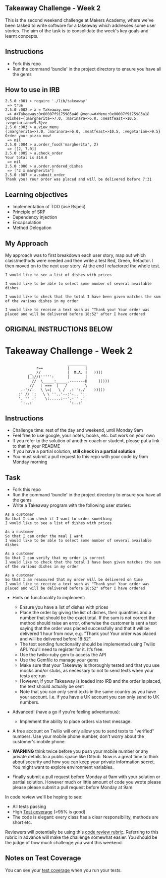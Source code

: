 ## Takeaway Challenge - Week 2

This is the second weekend challenge at Makers Academy, where we've been tasked to write software for a takeaway which addresses some user stories. The aim of the task is to consolidate the week's key goals and learnt concepts.

Instructions
-------
* Fork this repo
* Run the command 'bundle' in the project directory to ensure you have all the gems

How to use in IRB
-------
```
2.5.0 :001 > require './lib/takeaway'
 => true
2.5.0 :002 > a = Takeaway.new
 => #<Takeaway:0x00007f9175985a40 @menu=#<Menu:0x00007f9175985a18 @dishes={:margherita=>7.0, :marinara=>6.0, :meatfeast=>10.5, :vegetarian=>9.5}>>
2.5.0 :003 > a.view_menu
{:margherita=>7.0, :marinara=>6.0, :meatfeast=>10.5, :vegetarian=>9.5}
Order your pizza now!
 => nil
2.5.0 :004 > a.order_food('margherita', 2)
 => [[2, 7.0]]
2.5.0 :005 > a.check_order
Your total is £14.0
 => nil
2.5.0 :006 > a.order.ordered_dishes
 => ["2 x margherita"]
2.5.0 :007 > a.submit_order
Thank you! Your order was placed and will be delivered before 7:31
```
Learning objectives
-------
- Implementation of TDD (use Rspec)
- Principle of SRP
- Dependency injection
- Encapsulation
- Method Delegation

## My Approach

My approach was to first breakdown each user story, map out which class/methods were needed and then write a test Red, Green, Refactor. I then moved on to the next user story. At the end I refactored the whole test.

```
I would like to see a list of dishes with prices

I would like to be able to select some number of several available dishes

I would like to check that the total I have been given matches the sum of the various dishes in my order

I would like to receive a text such as "Thank you! Your order was placed and will be delivered before 18:52" after I have ordered
```



## ORIGINAL INSTRUCTIONS BELOW

Takeaway Challenge - Week 2
==================
```
                            _________
              r==           |       |
           _  //            |  M.A. |   ))))
          |_)//(''''':      |       |
            //  \_____:_____.-------D     )))))
           //   | ===  |   /        \
       .:'//.   \ \=|   \ /  .:'':./    )))))
      :' // ':   \ \ ''..'--:'-.. ':
      '. '' .'    \:.....:--'.-'' .'
       ':..:'                ':..:'

 ```

Instructions
-------

* Challenge time: rest of the day and weekend, until Monday 9am
* Feel free to use google, your notes, books, etc. but work on your own
* If you refer to the solution of another coach or student, please put a link to that in your README
* If you have a partial solution, **still check in a partial solution**
* You must submit a pull request to this repo with your code by 9am Monday morning

Task
-----

* Fork this repo
* Run the command 'bundle' in the project directory to ensure you have all the gems
* Write a Takeaway program with the following user stories:

```
As a customer
So that I can check if I want to order something
I would like to see a list of dishes with prices

As a customer
So that I can order the meal I want
I would like to be able to select some number of several available dishes

As a customer
So that I can verify that my order is correct
I would like to check that the total I have been given matches the sum of the various dishes in my order

As a customer
So that I am reassured that my order will be delivered on time
I would like to receive a text such as "Thank you! Your order was placed and will be delivered before 18:52" after I have ordered
```

* Hints on functionality to implement:
  * Ensure you have a list of dishes with prices
  * Place the order by giving the list of dishes, their quantities and a number that should be the exact total. If the sum is not correct the method should raise an error, otherwise the customer is sent a text saying that the order was placed successfully and that it will be delivered 1 hour from now, e.g. "Thank you! Your order was placed and will be delivered before 18:52".
  * The text sending functionality should be implemented using Twilio API. You'll need to register for it. It’s free.
  * Use the twilio-ruby gem to access the API
  * Use the Gemfile to manage your gems
  * Make sure that your Takeaway is thoroughly tested and that you use mocks and/or stubs, as necessary to not to send texts when your tests are run
  * However, if your Takeaway is loaded into IRB and the order is placed, the text should actually be sent
  * Note that you can only send texts in the same country as you have your account. I.e. if you have a UK account you can only send to UK numbers.

* Advanced! (have a go if you're feeling adventurous):
  * Implement the ability to place orders via text message.

* A free account on Twilio will only allow you to send texts to "verified" numbers. Use your mobile phone number, don't worry about the customer's mobile phone.

* **WARNING** think twice before you push your mobile number or any private details to a public space like Github. Now is a great time to think about security and how you can keep your private information secret. You might want to explore environment variables.

* Finally submit a pull request before Monday at 9am with your solution or partial solution.  However much or little amount of code you wrote please please please submit a pull request before Monday at 9am


In code review we'll be hoping to see:

* All tests passing
* High [Test coverage](https://github.com/makersacademy/course/blob/master/pills/test_coverage.md) (>95% is good)
* The code is elegant: every class has a clear responsibility, methods are short etc.

Reviewers will potentially be using this [code review rubric](docs/review.md).  Referring to this rubric in advance will make the challenge somewhat easier.  You should be the judge of how much challenge you want this weekend.

Notes on Test Coverage
------------------

You can see your [test coverage](https://github.com/makersacademy/course/blob/master/pills/test_coverage.md) when you run your tests.
